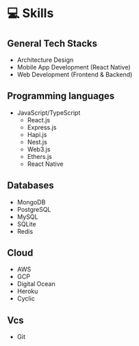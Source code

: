 # 💻 Skills

## General Tech Stacks

- Architecture Design
- Mobile App Development (React Native)
- Web Development (Frontend & Backend)

## Programming languages

- JavaScript/TypeScript
  - React.js
  - Express.js
  - Hapi.js
  - Nest.js
  - Web3.js
  - Ethers.js
  - React Native

## Databases

- MongoDB
- PostgreSQL
- MySQL
- SQLite
- Redis

## Cloud

- AWS
- GCP
- Digital Ocean
- Heroku
- Cyclic

## Vcs

- Git
